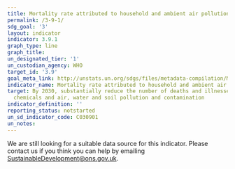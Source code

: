```yaml
---
title: Mortality rate attributed to household and ambient air pollution
permalink: /3-9-1/
sdg_goal: '3'
layout: indicator
indicator: 3.9.1
graph_type: line
graph_title:
un_designated_tier: '1'
un_custodian_agency: WHO
target_id: '3.9'
goal_meta_link: http://unstats.un.org/sdgs/files/metadata-compilation/Metadata-Goal-3.pdf
indicator_name: Mortality rate attributed to household and ambient air pollution
target: By 2030, substantially reduce the number of deaths and illnesses from hazardous
  chemicals and air, water and soil pollution and contamination
indicator_definition: ''
reporting_status: notstarted
un_sd_indicator_code: C030901
un_notes:
---
```


We are still looking for a suitable data source for this indicator. Please contact us if you think you can help by emailing <a href="mailto:SustainableDevelopment@ons.gov.uk">SustainableDevelopment@ons.gov.uk</a>.


